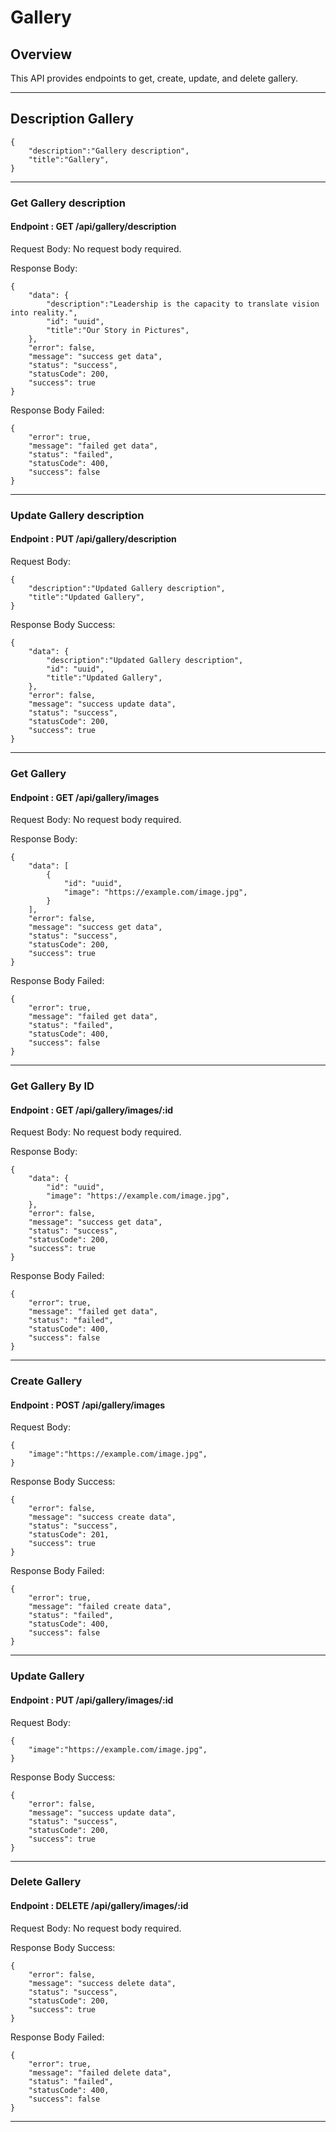 # Gallery

## Overview

This API provides endpoints to get, create, update, and delete gallery.

---

## Description Gallery

    {
        "description":"Gallery description",
        "title":"Gallery",
    }

---

### Get Gallery description

#### Endpoint : GET /api/gallery/description

Request Body: No request body required.

Response Body:

    {
        "data": {
            "description":"Leadership is the capacity to translate vision into reality.",
            "id": "uuid",
            "title":"Our Story in Pictures",
        },
        "error": false,
        "message": "success get data",
        "status": "success",
        "statusCode": 200,
        "success": true
    }

Response Body Failed:

    {
        "error": true,
        "message": "failed get data",
        "status": "failed",
        "statusCode": 400,
        "success": false
    }

---

### Update Gallery description

#### Endpoint : PUT /api/gallery/description

Request Body:

    {
        "description":"Updated Gallery description",
        "title":"Updated Gallery",
    }

Response Body Success:

    {
        "data": {
            "description":"Updated Gallery description",
            "id": "uuid",
            "title":"Updated Gallery",
        },
        "error": false,
        "message": "success update data",
        "status": "success",
        "statusCode": 200,
        "success": true
    }

---

### Get Gallery

#### Endpoint : GET /api/gallery/images

Request Body: No request body required.

Response Body:

    {
        "data": [
            {
                "id": "uuid",
                "image": "https://example.com/image.jpg",
            }
        ],
        "error": false,
        "message": "success get data",
        "status": "success",
        "statusCode": 200,
        "success": true
    }

Response Body Failed:

    {
        "error": true,
        "message": "failed get data",
        "status": "failed",
        "statusCode": 400,
        "success": false
    }

---

### Get Gallery By ID

#### Endpoint : GET /api/gallery/images/:id

Request Body: No request body required.

Response Body:

    {
        "data": {
            "id": "uuid",
            "image": "https://example.com/image.jpg",
        },
        "error": false,
        "message": "success get data",
        "status": "success",
        "statusCode": 200,
        "success": true
    }

Response Body Failed:

    {
        "error": true,
        "message": "failed get data",
        "status": "failed",
        "statusCode": 400,
        "success": false
    }

---

### Create Gallery

#### Endpoint : POST /api/gallery/images

Request Body:

    {
        "image":"https://example.com/image.jpg",
    }

Response Body Success:

    {
        "error": false,
        "message": "success create data",
        "status": "success",
        "statusCode": 201,
        "success": true
    }

Response Body Failed:

    {
        "error": true,
        "message": "failed create data",
        "status": "failed",
        "statusCode": 400,
        "success": false
    }

---

### Update Gallery

#### Endpoint : PUT /api/gallery/images/:id

Request Body:

    {
        "image":"https://example.com/image.jpg",
    }

Response Body Success:

    {
        "error": false,
        "message": "success update data",
        "status": "success",
        "statusCode": 200,
        "success": true
    }

---

### Delete Gallery

#### Endpoint : DELETE /api/gallery/images/:id

Request Body: No request body required.

Response Body Success:

    {
        "error": false,
        "message": "success delete data",
        "status": "success",
        "statusCode": 200,
        "success": true
    }

Response Body Failed:

    {
        "error": true,
        "message": "failed delete data",
        "status": "failed",
        "statusCode": 400,
        "success": false
    }

---
